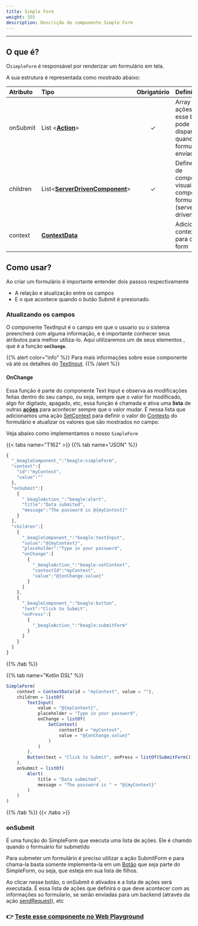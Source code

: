 ```yaml
---
title: Simple Form
weight: 355
description: Descrição do componente Simple Form
---
```


---

## O que é?

O`simpleForm` é responsável por renderizar um formulário em tela.

A sua estrutura é representada como mostrado abaixo: 

| Atributo | Tipo | Obrigatório | Definição |
| :--- | :--- | :---: | :--- |
| onSubmit | List &lt;[**Action**](../../acoes/)&gt; | ✓ | Array de ações que esse botão pode disparar quando um formulário é enviado |
| children | List&lt;[**ServerDrivenComponent**](../)&gt; | ✓ | Define a lista de componentes visuais que compoe o formulário \(server-driven\)  |
| context | [**ContextData**](https://docs.usebeagle.io/api/contexto) |   | Adiciona um contexto para o simple form |

## Como usar?

Ao criar um formulário é importante entender dois passos respectivamente

* A relação e atualização entre os campos
* E o que acontece quando o butão Submit é presionado. 

### Atualizando os campos

O componente TextInput é o campo em que o usuario ou o sistema preencherá com alguma informação, e é importante conhecer seus atributos para melhor utiliza-lo. Aqui utilizaremos um de seus elementos , que é a função **`onChange`**. 

{{% alert color="info" %}}
Para mais informações sobre esse componente vá até os detalhes do [TextInput](../ui/input.md).
{{% /alert %}}

#### OnChange

Essa função é parte do componente Text Input e observa as modificações feitas dentro do seu campo, ou seja, sempre que o valor for modificado, algo for digitado, apagado, etc, essa função é chamada e ativa uma **lista** de outras [**ações**](../../acoes/) para acontecer sempre que o valor mudar. É nessa lista que adicionamos uma ação [SetContext](../../acoes/setcontext.md) para definir o valor do [Contexto](../../contexto/) do formulário e atualizar os valores que são mostrados no campo.

Veja abaixo como implementamos o nosso `SimpleForm`

{{< tabs name="T162" >}}
{{% tab name="JSON" %}}
```javascript
{
  "_beagleComponent_":"beagle:simpleForm",
  "context":{
    "id":"myContext",
    "value":""
  },
  "onSubmit":[
    {
      "_beagleAction_":"beagle:alert",
      "title":"Data submited",
      "message":"The password is @{myContext}"
    }
  ],
  "children":[
    {
      "_beagleComponent_":"beagle:textInput",
      "value":"@{myContext}",
      "placeholder":"Type in your password",
      "onChange":[
        {
          "_beagleAction_":"beagle:setContext",
          "contextId":"myContext",
          "value":"@{onChange.value}"
        }
      ]
    },
    {
      "_beagleComponent_":"beagle:button",
      "text":"Click to Submit",
      "onPress":[
        {
          "_beagleAction_":"beagle:submitForm"
        }
      ]
    }
  ]
}
```
{{% /tab %}}

{{% tab name="Kotlin DSL" %}}
```javascript
SimpleForm(
    context = ContextData(id = "myContext", value = ""),
    children = listOf(
        TextInput(
            value = "@{myContext}",
            placeholder = "Type in your password",
            onChange = listOf(
                SetContext(
                    contextId = "myContext",
                    value = "@{onChange.value}"
                )
            )
        ),
        Button(text = "Click to Submit", onPress = listOf(SubmitForm()))
    ),
    onSubmit = listOf(
        Alert(
            title = "Data submited", 
            message = "The password is " + "@{myContext}" 
        )
    )
)
```
{{% /tab %}}
{{< /tabs >}}

### onSubmit

É uma função do SimpleForm que executa uma lista de ações. Ele é chamdo quando o formuário for submetido

Para submeter um formulário é preciso utilizar a ação SubmitForm e para chama-la basta somente implementa-la em um [Botão](../ui/button.md) que seja parte do SimpleForm, ou seja, que esteja em sua lista de filhos.

Ao clicar nesse botão, o onSubmit é ativados e a lista de ações será executada. É essa lista de ações que definirá o que deve acontecer com as informações so formulario, se serão enviadas para um backend \(através da ação [sendRequest](../../acoes/sendrequest.md)\), etc

### 👉 [Teste esse componente no Web Playground](https://beagle-playground.netlify.app/#/demo/default-components/simpleform.json)
